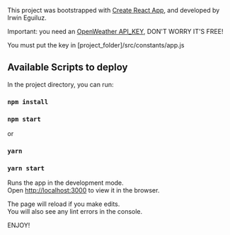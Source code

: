 This project was bootstrapped with [Create React App](https://github.com/facebook/create-react-app), and developed by Irwin Eguiluz.

Important: you need an [OpenWeather API_KEY](https://github.com/facebook/create-react-app), DON'T WORRY IT'S FREE!

You must put the key in [project_folder]/src/constants/app.js



## Available Scripts to deploy

In the project directory, you can run:

### `npm install`
### `npm start`

or

### `yarn`
### `yarn start`

Runs the app in the development mode.<br />
Open [http://localhost:3000](http://localhost:3000) to view it in the browser.

The page will reload if you make edits.<br />
You will also see any lint errors in the console.

ENJOY!